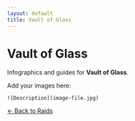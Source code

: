 ```yaml
---
layout: default
title: Vault of Glass
---
```


<div class="container">
<h1>Vault of Glass</h1>
<p>Infographics and guides for <strong>Vault of Glass</strong>.</p>

<p>Add your images here:</p>
<p><code>![Description](image-file.jpg)</code></p>

<p><a href="index.html">← Back to Raids</a></p>
</div>
